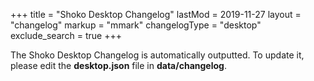 +++
title = "Shoko Desktop Changelog"
lastMod = 2019-11-27
layout  = "changelog"
markup = "mmark"
changelogType = "desktop"
exclude_search =  true
+++

The Shoko Desktop Changelog is automatically outputted. To update it, please edit the **desktop.json** file in **data/changelog**. 